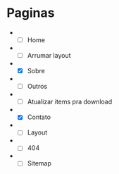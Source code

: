 # Paginas
* - [ ] Home
 * - [ ] Arrumar layout
* - [x] Sobre
* - [ ] Outros
 * - [ ] Atualizar items pra download
* - [x] Contato
* - [ ] Layout
* - [ ] 404
* - [ ] Sitemap
